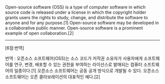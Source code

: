 ﻿Open-source software (OSS) is a type of computer software in which source code is released under a license in which the copyright holder grants users the rights to study, change, and distribute the software to anyone and for any purpose.[1] Open-source software may be developed in a collaborative public manner. Open-source software is a prominent example of open collaboration.[2]

*   *   *
[6점:번역]


번역 : 오픈소스 소프트웨어(OSS)는 소스 코드가 저작권 소유자가 사용자에게 소프트웨어를 연구, 변경, 배포할 수 있는 권한을 부여하는 라이선스로 발매되는 컴퓨터 소프트웨어의 일종이다.[1] 오픈소스 소프트웨어는 공동 공개 방식으로 개발될 수 있다. 오픈소스 소프트웨어는 오픈 콜라보레이션의 대표적인 예다.[2]